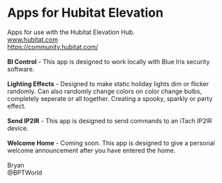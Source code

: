 # Apps for Hubitat Elevation
Apps for use with the Hubitat Elevation Hub.<br>
www.hubitat.com<br>
https://community.hubitat.com/
<br><br>
**BI Control** - This app is designed to work locally with Blue Iris security software.
<br><br>
**Lighting Effects** - Designed to make static holiday lights dim or flicker randomly. Can also randomly change colors on color change bulbs, completely seperate or all together. Creating a spooky, sparkly or party effect.
<br><br>
**Send IP2IR** - This app is designed to send commands to an iTach IP2IR device.
<br><br>
**Welcome Home** - Coming soon. This app is designed to give a personal welcome announcement after you have entered the home.
<br><br>
Bryan<br>
@BPTWorld
